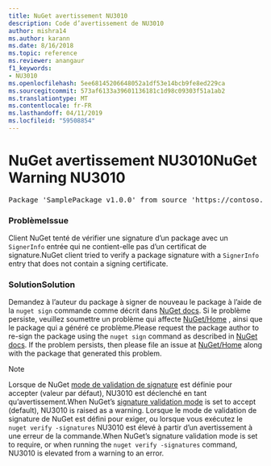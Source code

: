 ```yaml
---
title: NuGet avertissement NU3010
description: Code d’avertissement de NU3010
author: mishra14
ms.author: karann
ms.date: 8/16/2018
ms.topic: reference
ms.reviewer: anangaur
f1_keywords:
- NU3010
ms.openlocfilehash: 5ee68145206648052a1df53e14bcb9fe8ed229ca
ms.sourcegitcommit: 573af6133a39601136181c1d98c09303f51a1ab2
ms.translationtype: MT
ms.contentlocale: fr-FR
ms.lasthandoff: 04/11/2019
ms.locfileid: "59508854"
---
```

# <a name="nuget-warning-nu3010"></a><span data-ttu-id="b432c-103">NuGet avertissement NU3010</span><span class="sxs-lookup"><span data-stu-id="b432c-103">NuGet Warning NU3010</span></span>

<pre>Package 'SamplePackage v1.0.0' from source 'https://contoso.com/index.json': The primary signature does not have a signing certificate.</pre>

### <a name="issue"></a><span data-ttu-id="b432c-104">Problème</span><span class="sxs-lookup"><span data-stu-id="b432c-104">Issue</span></span>

<span data-ttu-id="b432c-105">Client NuGet tenté de vérifier une signature d’un package avec un `SignerInfo` entrée qui ne contient-elle pas d’un certificat de signature.</span><span class="sxs-lookup"><span data-stu-id="b432c-105">NuGet client tried to verify a package signature with a `SignerInfo` entry that does not contain a signing certificate.</span></span>


### <a name="solution"></a><span data-ttu-id="b432c-106">Solution</span><span class="sxs-lookup"><span data-stu-id="b432c-106">Solution</span></span>

<span data-ttu-id="b432c-107">Demandez à l’auteur du package à signer de nouveau le package à l’aide de la `nuget sign` commande comme décrit dans [NuGet docs](https://docs.microsoft.com/en-us/nuget/create-packages/sign-a-package). Si le problème persiste, veuillez soumettre un problème qui affecte [NuGet/Home](https://github.com/NuGet/Home/issues) , ainsi que le package qui a généré ce problème.</span><span class="sxs-lookup"><span data-stu-id="b432c-107">Please request the package author to re-sign the package using the `nuget sign` command as described in [NuGet docs](https://docs.microsoft.com/en-us/nuget/create-packages/sign-a-package). If the problem persists, then please file an issue at [NuGet/Home](https://github.com/NuGet/Home/issues) along with the package that generated this problem.</span></span>


> [!Note]
> <span data-ttu-id="b432c-108">Lorsque de NuGet [mode de validation de signature](https://docs.microsoft.com/en-us/nuget/consume-packages/installing-signed-packages#configure-package-signature-requirements) est définie pour accepter (valeur par défaut), NU3010 est déclenché en tant qu’avertissement.</span><span class="sxs-lookup"><span data-stu-id="b432c-108">When NuGet’s [signature validation mode](https://docs.microsoft.com/en-us/nuget/consume-packages/installing-signed-packages#configure-package-signature-requirements) is set to accept (default), NU3010 is raised as a warning.</span></span> <span data-ttu-id="b432c-109">Lorsque le mode de validation de signature de NuGet est défini pour exiger, ou lorsque vous exécutez le `nuget verify -signatures` NU3010 est élevé à partir d’un avertissement à une erreur de la commande.</span><span class="sxs-lookup"><span data-stu-id="b432c-109">When NuGet’s signature validation mode is set to require, or when running the `nuget verify -signatures` command, NU3010 is elevated from a warning to an error.</span></span> 
